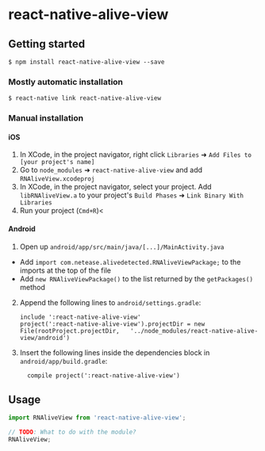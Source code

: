 
# react-native-alive-view

## Getting started

`$ npm install react-native-alive-view --save`

### Mostly automatic installation

`$ react-native link react-native-alive-view`

### Manual installation


#### iOS

1. In XCode, in the project navigator, right click `Libraries` ➜ `Add Files to [your project's name]`
2. Go to `node_modules` ➜ `react-native-alive-view` and add `RNAliveView.xcodeproj`
3. In XCode, in the project navigator, select your project. Add `libRNAliveView.a` to your project's `Build Phases` ➜ `Link Binary With Libraries`
4. Run your project (`Cmd+R`)<

#### Android

1. Open up `android/app/src/main/java/[...]/MainActivity.java`
  - Add `import com.netease.alivedetected.RNAliveViewPackage;` to the imports at the top of the file
  - Add `new RNAliveViewPackage()` to the list returned by the `getPackages()` method
2. Append the following lines to `android/settings.gradle`:
  	```
  	include ':react-native-alive-view'
  	project(':react-native-alive-view').projectDir = new File(rootProject.projectDir, 	'../node_modules/react-native-alive-view/android')
  	```
3. Insert the following lines inside the dependencies block in `android/app/build.gradle`:
  	```
      compile project(':react-native-alive-view')
  	```


## Usage
```javascript
import RNAliveView from 'react-native-alive-view';

// TODO: What to do with the module?
RNAliveView;
```
  